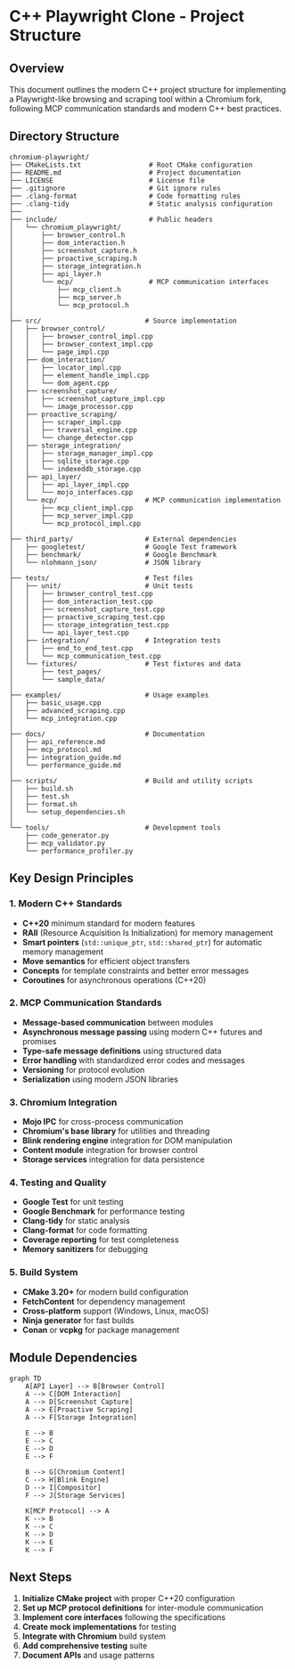 # C++ Playwright Clone - Project Structure

## Overview
This document outlines the modern C++ project structure for implementing a Playwright-like browsing and scraping tool within a Chromium fork, following MCP communication standards and modern C++ best practices.

## Directory Structure

```
chromium-playwright/
├── CMakeLists.txt                 # Root CMake configuration
├── README.md                      # Project documentation
├── LICENSE                        # License file
├── .gitignore                     # Git ignore rules
├── .clang-format                  # Code formatting rules
├── .clang-tidy                    # Static analysis configuration
├── 
├── include/                       # Public headers
│   └── chromium_playwright/
│       ├── browser_control.h
│       ├── dom_interaction.h
│       ├── screenshot_capture.h
│       ├── proactive_scraping.h
│       ├── storage_integration.h
│       ├── api_layer.h
│       └── mcp/                   # MCP communication interfaces
│           ├── mcp_client.h
│           ├── mcp_server.h
│           └── mcp_protocol.h
│
├── src/                          # Source implementation
│   ├── browser_control/
│   │   ├── browser_control_impl.cpp
│   │   ├── browser_context_impl.cpp
│   │   └── page_impl.cpp
│   ├── dom_interaction/
│   │   ├── locator_impl.cpp
│   │   ├── element_handle_impl.cpp
│   │   └── dom_agent.cpp
│   ├── screenshot_capture/
│   │   ├── screenshot_capture_impl.cpp
│   │   └── image_processor.cpp
│   ├── proactive_scraping/
│   │   ├── scraper_impl.cpp
│   │   ├── traversal_engine.cpp
│   │   └── change_detector.cpp
│   ├── storage_integration/
│   │   ├── storage_manager_impl.cpp
│   │   ├── sqlite_storage.cpp
│   │   └── indexeddb_storage.cpp
│   ├── api_layer/
│   │   ├── api_layer_impl.cpp
│   │   └── mojo_interfaces.cpp
│   └── mcp/                      # MCP communication implementation
│       ├── mcp_client_impl.cpp
│       ├── mcp_server_impl.cpp
│       └── mcp_protocol_impl.cpp
│
├── third_party/                  # External dependencies
│   ├── googletest/               # Google Test framework
│   ├── benchmark/                # Google Benchmark
│   └── nlohmann_json/            # JSON library
│
├── tests/                        # Test files
│   ├── unit/                     # Unit tests
│   │   ├── browser_control_test.cpp
│   │   ├── dom_interaction_test.cpp
│   │   ├── screenshot_capture_test.cpp
│   │   ├── proactive_scraping_test.cpp
│   │   ├── storage_integration_test.cpp
│   │   └── api_layer_test.cpp
│   ├── integration/              # Integration tests
│   │   ├── end_to_end_test.cpp
│   │   └── mcp_communication_test.cpp
│   └── fixtures/                 # Test fixtures and data
│       ├── test_pages/
│       └── sample_data/
│
├── examples/                     # Usage examples
│   ├── basic_usage.cpp
│   ├── advanced_scraping.cpp
│   └── mcp_integration.cpp
│
├── docs/                         # Documentation
│   ├── api_reference.md
│   ├── mcp_protocol.md
│   ├── integration_guide.md
│   └── performance_guide.md
│
├── scripts/                      # Build and utility scripts
│   ├── build.sh
│   ├── test.sh
│   ├── format.sh
│   └── setup_dependencies.sh
│
└── tools/                        # Development tools
    ├── code_generator.py
    ├── mcp_validator.py
    └── performance_profiler.py
```

## Key Design Principles

### 1. Modern C++ Standards
- **C++20** minimum standard for modern features
- **RAII** (Resource Acquisition Is Initialization) for memory management
- **Smart pointers** (`std::unique_ptr`, `std::shared_ptr`) for automatic memory management
- **Move semantics** for efficient object transfers
- **Concepts** for template constraints and better error messages
- **Coroutines** for asynchronous operations (C++20)

### 2. MCP Communication Standards
- **Message-based communication** between modules
- **Asynchronous message passing** using modern C++ futures and promises
- **Type-safe message definitions** using structured data
- **Error handling** with standardized error codes and messages
- **Versioning** for protocol evolution
- **Serialization** using modern JSON libraries

### 3. Chromium Integration
- **Mojo IPC** for cross-process communication
- **Chromium's base library** for utilities and threading
- **Blink rendering engine** integration for DOM manipulation
- **Content module** integration for browser control
- **Storage services** integration for data persistence

### 4. Testing and Quality
- **Google Test** for unit testing
- **Google Benchmark** for performance testing
- **Clang-tidy** for static analysis
- **Clang-format** for code formatting
- **Coverage reporting** for test completeness
- **Memory sanitizers** for debugging

### 5. Build System
- **CMake 3.20+** for modern build configuration
- **FetchContent** for dependency management
- **Cross-platform** support (Windows, Linux, macOS)
- **Ninja generator** for fast builds
- **Conan** or **vcpkg** for package management

## Module Dependencies

```mermaid
graph TD
    A[API Layer] --> B[Browser Control]
    A --> C[DOM Interaction]
    A --> D[Screenshot Capture]
    A --> E[Proactive Scraping]
    A --> F[Storage Integration]
    
    E --> B
    E --> C
    E --> D
    E --> F
    
    B --> G[Chromium Content]
    C --> H[Blink Engine]
    D --> I[Compositor]
    F --> J[Storage Services]
    
    K[MCP Protocol] --> A
    K --> B
    K --> C
    K --> D
    K --> E
    K --> F
```

## Next Steps

1. **Initialize CMake project** with proper C++20 configuration
2. **Set up MCP protocol definitions** for inter-module communication
3. **Implement core interfaces** following the specifications
4. **Create mock implementations** for testing
5. **Integrate with Chromium** build system
6. **Add comprehensive testing** suite
7. **Document APIs** and usage patterns
